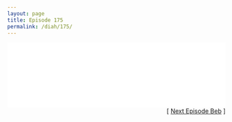 ```yaml
---
layout: page
title: Episode 175
permalink: /diah/175/
---
```


<iframe allowfullscreen="true" frameborder="0" style="width:100%;" marginheight="0" marginwidth="0" mozallowfullscreen="true" scrolling="NO" src="//gdriveplayer.us/embed2.php?link=hTUVEzEbIouqD4bCG79%252BEQw5MSAF8T7fIc5c%252Fl1oiZCF2ms%252F6rbTkIZMzNQLpPxETpW6PWoYo5b66UvgyVIckHYrbVW781hg7UH7vX7h8sPPL0MsAM3ikvG1ViTgA4IzQkG%252B24sL%252BwEVE0YDnFurasEA1nngNOvJzZsTjBkaYiPzIiuRPqwaps151br2hNxjG%252F%252FxvSw40FILeBns%252Fb%252FWOW&amp;no_adult=yes" webkitallowfullscreen="true"></iframe>

<div align="right">[ <a href="/diah/176/">Next Episode Beb</a> ]</div>

